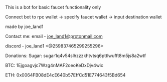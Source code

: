 This is a bot for basic faucet functionality only

Connect bot to rpc wallet -> specify faucet wallet -> input destination wallet

made by joe_land1

Contact me:
  email - joe_land1@protonmail.com
  
  discord - joe_land1 <@259837465299255296>

Donations:
  Sugar: sugar1q4v54slhzzzkhtvtsq6pttlwufft8m5js8a2wtf
  
  BTC: 1Ejgoagvjc7Wzg4nMAF2oeoKeDxDjv4wic
  
  ETH: 0x0064FB08dE4cE640b57EffCd51E774643f5Bd654

